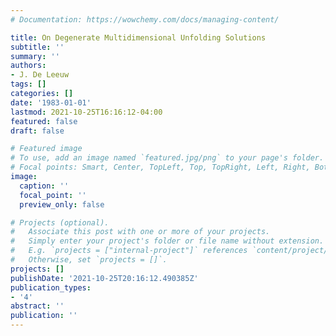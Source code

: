 ```yaml
---
# Documentation: https://wowchemy.com/docs/managing-content/

title: On Degenerate Multidimensional Unfolding Solutions
subtitle: ''
summary: ''
authors:
- J. De Leeuw
tags: []
categories: []
date: '1983-01-01'
lastmod: 2021-10-25T16:16:12-04:00
featured: false
draft: false

# Featured image
# To use, add an image named `featured.jpg/png` to your page's folder.
# Focal points: Smart, Center, TopLeft, Top, TopRight, Left, Right, BottomLeft, Bottom, BottomRight.
image:
  caption: ''
  focal_point: ''
  preview_only: false

# Projects (optional).
#   Associate this post with one or more of your projects.
#   Simply enter your project's folder or file name without extension.
#   E.g. `projects = ["internal-project"]` references `content/project/deep-learning/index.md`.
#   Otherwise, set `projects = []`.
projects: []
publishDate: '2021-10-25T20:16:12.490385Z'
publication_types:
- '4'
abstract: ''
publication: ''
---
```

